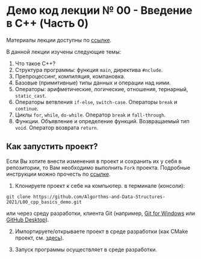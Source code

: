 # Демо код лекции № 00 - Введение в C++ (Часть 0)

Материалы лекции доступны по [ссылке](https://www.notion.so/L00-Introduction-to-C-689f613bb4d94b24b2f64bc3f1cf7c9d).

В данной лекции изучены следующие темы:
1. Что такое C++?
2. Структура программы: функция `main`, директива `#nclude`.
3. Препроцессинг, компиляция, компановка.
4. Базовые (примитивные) типы данных и операции над ними.
5. Операторы: арифметические, логические, отношения, тернарный, `static_cast`.
6. Операторы ветвления `if-else`, `switch-case`. 
Операторы `break` и `continue`.
7. Циклы `for`, `while`, `do-while`. Оператор `break` и `fall-through`.
8. Функции. Объявление и определение функций. Возвращаемый тип `void`. Оператор возврата `return`.

## Как запустить проект?

Если Вы хотите внести изменения в проект и сохранить их у себя в репозитории, то Вам необходимо выполнить `Fork` проекта.
Подробные инструкции можно прочесть по [ссылке](https://docs.github.com/en/github/getting-started-with-github/fork-a-repo).

1. Клонируете проект к себе на компьютер.
в терминале (консоли):
```shell
git clone https://github.com/Algorthms-and-Data-Structures-2021/L00_cpp_basics_demo.git
```
или через среду разработки, клиента Git (например, [Git for Windows](https://git-scm.com/download/win) или [GitHub Desktop](https://desktop.github.com/)).

2. Импортируете/открываете проект в среде разработки (как CMake проект, см. [здесь](https://www.jetbrains.com/help/clion/quick-cmake-tutorial.html)).

3. Запуск программы осуществляет в среде разработки.
